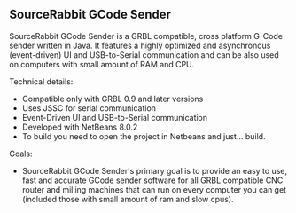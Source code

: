 SourceRabbit GCode Sender
------

SourceRabbit GCode Sender is a GRBL compatible, cross platform G-Code sender written in Java. It features a highly optimized and asynchronous (event-driven) UI and USB-to-Serial communication and can be also used on computers with small amount of RAM and CPU.

Technical details:
* Compatible only with GRBL 0.9 and later versions
* Uses JSSC for serial communication
* Event-Driven UI and USB-to-Serial communication
* Developed with NetBeans 8.0.2
* To build you need to open the project in Netbeans and just... build.

Goals:
* SourceRabbit GCode Sender's primary goal is to provide an easy to use, fast and accurate GCode sender software for all GRBL compatible CNC router and milling machines that can run on every computer you can get (included those with small amount of ram and slow cpus). 


